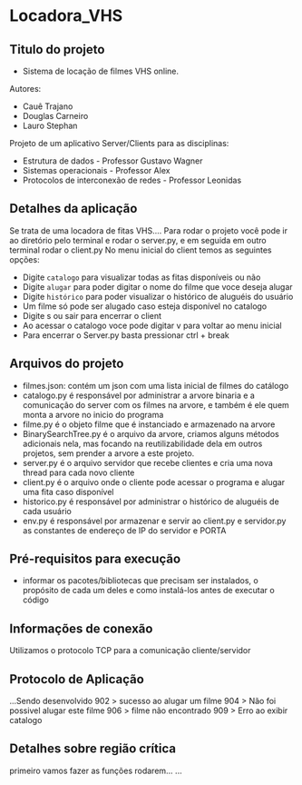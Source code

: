 # Locadora_VHS

## Titulo do projeto

- Sistema de locação de filmes VHS online.

Autores:

- Cauê Trajano
- Douglas Carneiro
- Lauro Stephan

Projeto de um aplicativo Server/Clients para as disciplinas:

- Estrutura de dados - Professor Gustavo Wagner
- Sistemas operacionais - Professor Alex
- Protocolos de interconexão de redes - Professor Leonidas

## Detalhes da aplicação

Se trata de uma locadora de fitas VHS....
Para rodar o projeto você pode ir ao diretório pelo terminal e rodar o
server.py, e em seguida em outro terminal rodar o client.py
No menu inicial do client temos as seguintes opções:

- Digite `catalogo` para visualizar todas as fitas disponíveis ou não
- Digite `alugar` para poder digitar o nome do filme que voce deseja alugar
- Digite `histórico` para poder visualizar o histórico de aluguéis do usuário
- Um filme só pode ser alugado caso esteja disponível no catalogo
- Digite s ou sair para encerrar o client
- Ao acessar o catalogo voce pode digitar v para voltar ao menu inicial
- Para encerrar o Server.py basta pressionar ctrl + break

## Arquivos do projeto

- filmes.json: contém um json com uma lista inicial de filmes do catálogo
- catalogo.py é responsável por administrar a arvore binaria e a comunicação do server com os filmes na arvore, e também é ele quem monta a arvore no inicio do programa
- filme.py é o objeto filme que é instanciado e armazenado na arvore
- BinarySearchTree.py é o arquivo da arvore, criamos alguns métodos adicionais nela, mas focando na reutilizabilidade dela em outros projetos, sem prender a arvore a este projeto.
- server.py é o arquivo servidor que recebe clientes e cria uma nova thread para cada novo cliente
- client.py é o arquivo onde o cliente pode acessar o programa e alugar uma fita caso disponível
- historico.py é responsável por administrar o histórico de aluguéis de cada usuário
- env.py é responsável por armazenar e servir ao client.py e servidor.py as constantes de endereço de IP do servidor e PORTA

## Pré-requisitos para execução

- informar os pacotes/bibliotecas que precisam ser instalados, o propósito de cada um deles e como instalá-los antes de executar o código

## Informações de conexão

Utilizamos o protocolo TCP para a comunicação cliente/servidor

## Protocolo de Aplicação

...Sendo desenvolvido
902 > sucesso ao alugar um filme
904 > Não foi possivel alugar este filme
906 > filme não encontrado
909 > Erro ao exibir catalogo

## Detalhes sobre região crítica

primeiro vamos fazer as funções rodarem...
...
